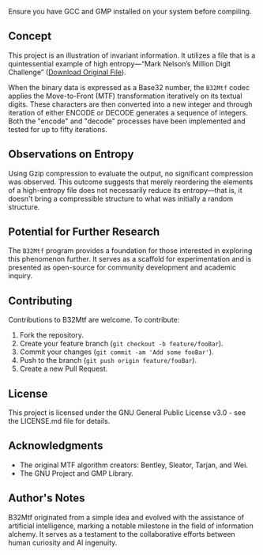 
Ensure you have GCC and GMP installed on your system before compiling.

## Concept

This project is an illustration of invariant information. It utilizes a file that is a quintessential example of high entropy—“Mark Nelson’s Million Digit Challenge” ([Download Original File](https://marknelson.us/assets/2006-06-20-million-digit-challenge/AMillionRandomDigits.bin)).

When the binary data is expressed as a Base32 number, the `B32Mtf` codec applies the Move-to-Front (MTF) transformation iteratively on its textual digits. These characters are then converted into a new integer and through iteration of either ENCODE or DECODE generates a sequence of integers.
Both the "encode" and "decode" processes have been implemented and tested for up to fifty iterations. 

## Observations on Entropy

Using Gzip compression to evaluate the output, no significant compression was observed. This outcome suggests that merely reordering the elements of a high-entropy file does not necessarily reduce its entropy—that is, it doesn't bring a compressible structure to what was initially a random structure.

## Potential for Further Research

The `B32Mtf` program provides a foundation for those interested in exploring this phenomenon further. It serves as a scaffold for experimentation and is presented as open-source for community development and academic inquiry.

## Contributing

Contributions to B32Mtf are welcome. To contribute:

1. Fork the repository.
2. Create your feature branch (`git checkout -b feature/fooBar`).
3. Commit your changes (`git commit -am 'Add some fooBar'`).
4. Push to the branch (`git push origin feature/fooBar`).
5. Create a new Pull Request.

## License

This project is licensed under the GNU General Public License v3.0 - see the LICENSE.md file for details.

## Acknowledgments

- The original MTF algorithm creators: Bentley, Sleator, Tarjan, and Wei.
- The GNU Project and GMP Library.

## Author's Notes

B32Mtf originated from a simple idea and evolved with the assistance of artificial intelligence, marking a notable milestone in the field of information alchemy. It serves as a testament to the collaborative efforts between human curiosity and AI ingenuity.

